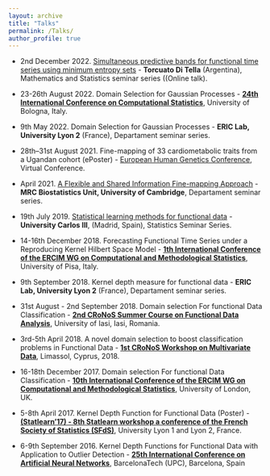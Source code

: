 ```yaml
---
layout: archive
title: "Talks"
permalink: /Talks/
author_profile: true
---
```


- 2nd December 2022. [Simultaneous predictive bands for functional time series using minimum entropy sets](https://arxiv.org/abs/2105.13627) - **Torcuato Di Tella** (Argentina), Mathematics and Statistics seminar series ((Online talk).

- 23-26th August 2022. Domain Selection for Gaussian Processes - **[24th International Conference on Computational Statistics](http://www.compstat2022.org/)**, University of Bologna, Italy.

- 9th May 2022. Domain Selection for Gaussian Processes - **ERIC Lab, University Lyon 2** (France), Departament seminar series.

- 28th–31st August 2021. Fine-mapping of 33 cardiometabolic traits from a Ugandan cohort (ePoster) - [European Human Genetics Conference](https://2021.eshg.org/), Virtual Conference.

- April 2021. [A Flexible and Shared Information Fine-mapping Approach](https://www.nature.com/articles/s41467-021-26364-y) - **MRC Biostatistics Unit, University of Cambridge**, Departament seminar series.

- 19th July 2019. [Statistical learning methods for functional data](https://e-archivo.uc3m.es/handle/10016/29347) - **University Carlos III**, (Madrid, Spain), Statistics Seminar Series.

- 14-16th December 2018. Forecasting Functional Time Series under a Reproducing Kernel Hilbert Space Model - **[1th International Conference of the ERCIM WG on Computational and Methodological Statistics](http://www.cmstatistics.org/CMStatistics2018/)**, University of Pisa, Italy.

- 9th September 2018. Kernel depth measure for functional data - **ERIC Lab, University Lyon 2** (France), Departament seminar series.

- 31st August - 2nd September 2018. Domain selection For functional Data Classification - **[2nd CRoNoS Summer Course on Functional Data Analysis](http://www.cronosaction.com/cronosfdacourse.php)**, University of Iasi, Iasi, Romania.

- 3rd-5th April 2018. A novel domain selection to boost classification problems in Functional Data - **[1st CRoNoS Workshop on Multivariate Data](http://www.cronosaction.com/cronosfdacourse.php)**,  Limassol, Cyprus, 2018.

- 16-18th December 2017. Domain selection For functional Data Classification - **[10th International Conference of the ERCIM WG on Computational and Methodological Statistics](http://www.cmstatistics.org/CMStatistics2017/)**, University of London, UK. 

- 5-8th April 2017. Kernel Depth Function for Functional Data (Poster) - **[(Statlearn’17) - 8th Statlearn workshop a conference of the French Society of Statistics (SFdS)](https://statlearn.sciencesconf.org/)**, University Lyon 1 and Lyon 2, France. 

- 6-9th September 2016. Kernel Depth Functions for Functional Data with Application to Outlier Detection - **[25th International Conference on Artificial Neural Networks](https://link.springer.com/book/10.1007/978-3-319-44781-0)**, BarcelonaTech (UPC), Barcelona, Spain
